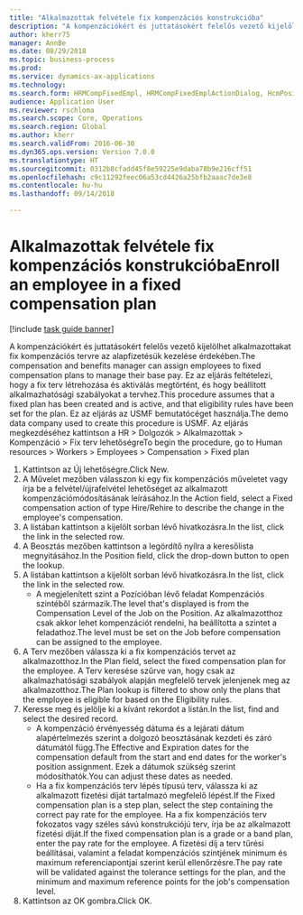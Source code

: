 ```yaml
--- 
title: "Alkalmazottak felvétele fix kompenzációs konstrukcióba"
description: "A kompenzációkért és juttatásokért felelős vezető kijelölhet alkalmazottakat fix kompenzációs tervre az alapfizetésük kezelése érdekében."
author: kherr75
manager: AnnBe
ms.date: 08/29/2018
ms.topic: business-process
ms.prod: 
ms.service: dynamics-ax-applications
ms.technology: 
ms.search.form: HRMCompFixedEmpl, HRMCompFixedEmplActionDialog, HcmPositionLookup, HRMCompRefPointLookup
audience: Application User
ms.reviewer: rschloma
ms.search.scope: Core, Operations
ms.search.region: Global
ms.author: kherr
ms.search.validFrom: 2016-06-30
ms.dyn365.ops.version: Version 7.0.0
ms.translationtype: HT
ms.sourcegitcommit: 0312b8cfadd45f8e59225e9daba78b9e216cff51
ms.openlocfilehash: c9c11292feec06a53cd4426a25bfb2aaac7de3e8
ms.contentlocale: hu-hu
ms.lasthandoff: 09/14/2018

---
```

# <a name="enroll-an-employee-in-a-fixed-compensation-plan"></a><span data-ttu-id="aa671-103">Alkalmazottak felvétele fix kompenzációs konstrukcióba</span><span class="sxs-lookup"><span data-stu-id="aa671-103">Enroll an employee in a fixed compensation plan</span></span>

[!include [task guide banner](../../includes/task-guide-banner.md)]

<span data-ttu-id="aa671-104">A kompenzációkért és juttatásokért felelős vezető kijelölhet alkalmazottakat fix kompenzációs tervre az alapfizetésük kezelése érdekében.</span><span class="sxs-lookup"><span data-stu-id="aa671-104">The compensation and benefits manager can assign employees to fixed compensation plans to manage their base pay.</span></span> <span data-ttu-id="aa671-105">Ez az eljárás feltételezi, hogy a fix terv létrehozása és aktiválás megtörtént, és hogy beállított alkalmazhatósági szabályokat a tervhez.</span><span class="sxs-lookup"><span data-stu-id="aa671-105">This procedure assumes that a fixed plan has been created and is active, and that eligibility rules have been set for the plan.</span></span> <span data-ttu-id="aa671-106">Ez az eljárás az USMF bemutatócéget használja.</span><span class="sxs-lookup"><span data-stu-id="aa671-106">The demo data company used to create this procedure is USMF.</span></span> <span data-ttu-id="aa671-107">Az eljárás megkezdéséhez kattintson a HR > Dolgozók > Alkalmazottak > Kompenzáció > Fix terv lehetőségre</span><span class="sxs-lookup"><span data-stu-id="aa671-107">To begin the procedure, go to Human resources > Workers > Employees > Compensation > Fixed plan</span></span>

1. <span data-ttu-id="aa671-108">Kattintson az Új lehetőségre.</span><span class="sxs-lookup"><span data-stu-id="aa671-108">Click New.</span></span>
2. <span data-ttu-id="aa671-109">A Művelet mezőben válasszon ki egy fix kompenzációs műveletet vagy írja be a felvétel/újrafelvétel lehetőséget az alkalmazott kompenzációmódosításának leírásához.</span><span class="sxs-lookup"><span data-stu-id="aa671-109">In the Action field, select a Fixed compensation action of type Hire/Rehire to describe the change in the employee's compensation.</span></span>
3. <span data-ttu-id="aa671-110">A listában kattintson a kijelölt sorban lévő hivatkozásra.</span><span class="sxs-lookup"><span data-stu-id="aa671-110">In the list, click the link in the selected row.</span></span>
4. <span data-ttu-id="aa671-111">A Beosztás mezőben kattintson a legördítő nyílra a keresőlista megnyitásához.</span><span class="sxs-lookup"><span data-stu-id="aa671-111">In the Position field, click the drop-down button to open the lookup.</span></span>
5. <span data-ttu-id="aa671-112">A listában kattintson a kijelölt sorban lévő hivatkozásra.</span><span class="sxs-lookup"><span data-stu-id="aa671-112">In the list, click the link in the selected row.</span></span>
    * <span data-ttu-id="aa671-113">A megjelenített szint a Pozícióban lévő feladat Kompenzációs szintéből származik.</span><span class="sxs-lookup"><span data-stu-id="aa671-113">The level that's displayed is from the Compensation Level of the Job on the Position.</span></span> <span data-ttu-id="aa671-114">Az alkalmazotthoz csak akkor lehet kompenzációt rendelni, ha beállította a szintet a feladathoz.</span><span class="sxs-lookup"><span data-stu-id="aa671-114">The level must be set on the Job before compensation can be assigned to the employee.</span></span>  
6. <span data-ttu-id="aa671-115">A Terv mezőben válassza ki a fix kompenzációs tervet az alkalmazotthoz.</span><span class="sxs-lookup"><span data-stu-id="aa671-115">In the Plan field, select the fixed compensation plan for the employee.</span></span> <span data-ttu-id="aa671-116">A Terv keresése szűrve van, hogy csak az alkalmazhatósági szabályok alapján megfelelő tervek jelenjenek meg az alkalmazotthoz.</span><span class="sxs-lookup"><span data-stu-id="aa671-116">The Plan lookup is filtered to show only the plans that the employee is eligible for based on the Eligibility rules.</span></span>
7. <span data-ttu-id="aa671-117">Keresse meg és jelölje ki a kívánt rekordot a listán.</span><span class="sxs-lookup"><span data-stu-id="aa671-117">In the list, find and select the desired record.</span></span>
    * <span data-ttu-id="aa671-118">A kompenzáció érvényesség dátuma és a lejárati dátum alapértelmezés szerint a dolgozó beosztásának kezdeti és záró dátumától függ.</span><span class="sxs-lookup"><span data-stu-id="aa671-118">The Effective and Expiration dates for the compensation default from the start and end dates for the worker's position assignment.</span></span> <span data-ttu-id="aa671-119">Ezek a dátumok szükség szerint módosíthatók.</span><span class="sxs-lookup"><span data-stu-id="aa671-119">You can adjust these dates as needed.</span></span>  
    * <span data-ttu-id="aa671-120">Ha a fix kompenzációs terv lépés típusú terv, válassza ki az alkalmazott fizetési díját tartalmazó megfelelő lépést.</span><span class="sxs-lookup"><span data-stu-id="aa671-120">If the Fixed compensation plan is a step plan, select the step containing the correct pay rate for the employee.</span></span> <span data-ttu-id="aa671-121">Ha a fix kompenzációs terv fokozatos vagy széles sávú konstrukciójú terv, írja be az alkalmazott fizetési díját.</span><span class="sxs-lookup"><span data-stu-id="aa671-121">If the fixed compensation plan is a grade or a band plan, enter the pay rate for the employee.</span></span> <span data-ttu-id="aa671-122">A fizetési díj a terv tűrési beállításai, valamint a feladat kompenzációs szintjének minimum és maximum referenciapontjai szerint kerül ellenőrzésre.</span><span class="sxs-lookup"><span data-stu-id="aa671-122">The pay rate will be validated against the tolerance settings for the plan, and the minimum and maximum reference points for the job's compensation level.</span></span>  
8. <span data-ttu-id="aa671-123">Kattintson az OK gombra.</span><span class="sxs-lookup"><span data-stu-id="aa671-123">Click OK.</span></span>


